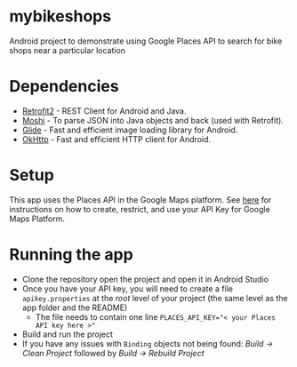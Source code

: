 # mybikeshops
Android project to demonstrate using Google Places API to search for bike shops near a particular location

# Dependencies
- [Retrofit2](http://square.github.io/retrofit/) - REST Client for Android and Java.
- [Moshi](https://github.com/square/moshi) - To parse JSON into Java objects and back (used with Retrofit).
- [Glide](https://github.com/bumptech/glide) - Fast and efficient image loading library for Android.
- [OkHttp](https://square.github.io/okhttp/) - Fast and efficient HTTP client for Android.

# Setup
This app uses the Places API in the Google Maps platform. See [here](https://developers.google.com/places/web-service/get-api-key) 
for instructions on how to create, restrict, and use your API Key for Google Maps Platform.

# Running the app
- Clone the repository open the project and open it in Android Studio
- Once you have your API key, you will need to create a file `apikey.properties` at the _root_ level of 
your project (the same level as the app folder and the README)
    - The file needs to contain one line `PLACES_API_KEY="< your Places API key here >"`
- Build and run the project
- If you have any issues with `Binding` objects not being found: _Build -> Clean Project_ followed by _Build -> Rebuild Project_
    
